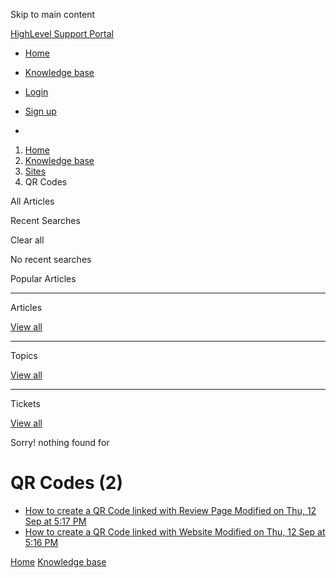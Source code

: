 Skip to main content

[ HighLevel Support Portal ](https://help.gohighlevel.com)

  * [ Home ](/support/home)
  * [ Knowledge base ](/support/solutions)

  * [Login](/support/login)
  * [Sign up](/support/signup)
  * 

  1. [Home](/support/home)
  2. [Knowledge base](/support/solutions)
  3. [Sites](/support/solutions/48000449581)
  4. QR Codes

All  Articles 

Recent Searches

Clear all

No recent searches

Popular Articles

* * *

Articles

[View all](/support/search/solutions)

* * *

Topics

[View all](/support/search/topics)

* * *

Tickets

[View all](/support/search/tickets)

Sorry! nothing found for   

# QR Codes (2)

  * [ How to create a QR Code linked with Review Page Modified on Thu, 12 Sep at 5:17 PM  ](/support/solutions/articles/155000003197-how-to-create-a-qr-code-linked-with-review-page)
  * [ How to create a QR Code linked with Website Modified on Thu, 12 Sep at 5:16 PM  ](/support/solutions/articles/155000003196-how-to-create-a-qr-code-linked-with-website)

[Home](/support/home) [Knowledge base](/support/solutions)
